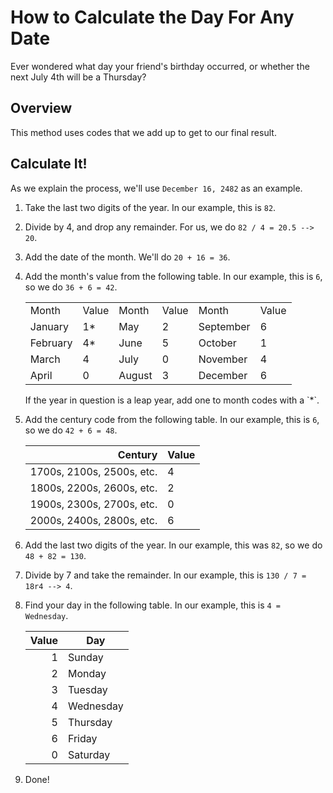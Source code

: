 # How to Calculate the Day For Any Date
Ever wondered what day your friend's birthday occurred, or whether the next July 4th will be a Thursday?

## Overview
This method uses codes that we add up to get to our final result.

## Calculate It!
As we explain the process, we'll use `December 16, 2482` as an example.

 1. Take the last two digits of the year. In our example, this is `82`.
 2. Divide by 4, and drop any remainder. For us, we do `82 / 4 = 20.5 --> 20`.
 3. Add the date of the month. We'll do `20 + 16 = 36`.
 4. Add the month's value from the following table. In our example, this is `6`, so we do `36 + 6 = 42`.
     <table><tr><td>Month</td><td>Value</td><td>Month</td><td>Value</td><td>Month</td><td>Value</td></tr><tr><td>January</td><td>1*</td><td>May</td><td>2</td><td>September</td><td>6</td></tr><tr><td>February</td><td>4*</td><td>June</td><td>5</td><td>October</td><td>1</td></tr><tr><td>March</td><td>4</td><td>July</td><td>0</td><td>November</td><td>4</td></tr><tr><td>April</td><td>0</td><td>August</td><td>3</td><td>December</td><td>6</td></tr></table>
     If the year in question is a leap year, add one to month codes with a `*`.
 5. Add the century code from the following table. In our example, this is `6`, so we do `42 + 6 = 48`.
     
     |                   Century | Value |
     |--------------------------:|-------|
     | 1700s, 2100s, 2500s, etc. | 4     |
     | 1800s, 2200s, 2600s, etc. | 2     |
     | 1900s, 2300s, 2700s, etc. | 0     |
     | 2000s, 2400s, 2800s, etc. | 6     |
     
 6. Add the last two digits of the year. In our example, this was `82`, so we do `48 + 82 = 130`.
 7. Divide by 7 and take the remainder. In our example, this is `130 / 7 = 18r4 --> 4`.
 8. Find your day in the following table. In our example, this is `4 = Wednesday`.
     
     | Value | Day       |
     |------:|-----------|
     |     1 | Sunday    |
     |     2 | Monday    |
     |     3 | Tuesday   |
     |     4 | Wednesday |
     |     5 | Thursday  |
     |     6 | Friday    |
     |     0 | Saturday  |
     
 9. Done!
